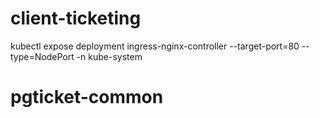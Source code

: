 # client-ticketing

kubectl expose deployment ingress-nginx-controller --target-port=80 --type=NodePort -n kube-system
# pgticket-common
